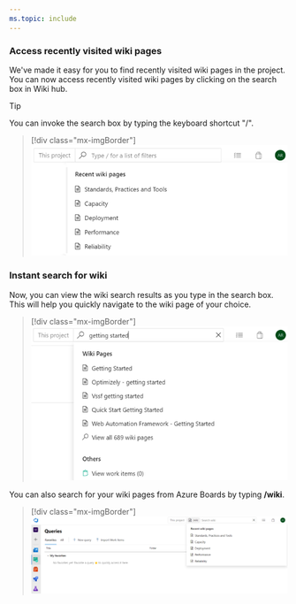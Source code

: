 ```yaml
---
ms.topic: include
---
```


### Access recently visited wiki pages

We've made it easy for you to find recently visited wiki pages in the project. You can now access recently visited wiki pages by clicking on the search box in Wiki hub.

> [!Tip] 
> You can invoke the search box by typing the keyboard shortcut "/".

> [!div class="mx-imgBorder"]
> ![Badge](../../media/159_08.png)

### Instant search for wiki

Now, you can view the wiki search results as you type in the search box. This will help you quickly navigate to the wiki page of your choice.

> [!div class="mx-imgBorder"]
> ![Badge](../../media/159_09.png)

You can also search for your wiki pages from Azure Boards by typing **/wiki**.

> [!div class="mx-imgBorder"]
> ![Badge](../../media/159_10.png)
